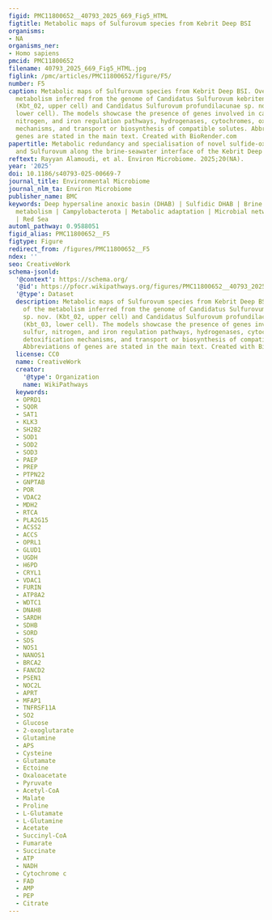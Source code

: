 ```yaml
---
figid: PMC11800652__40793_2025_669_Fig5_HTML
figtitle: Metabolic maps of Sulfurovum species from Kebrit Deep BSI
organisms:
- NA
organisms_ner:
- Homo sapiens
pmcid: PMC11800652
filename: 40793_2025_669_Fig5_HTML.jpg
figlink: /pmc/articles/PMC11800652/figure/F5/
number: F5
caption: Metabolic maps of Sulfurovum species from Kebrit Deep BSI. Overview of the
  metabolism inferred from the genome of Candidatus Sulfurovum kebritense sp. nov.
  (Kbt_02, upper cell) and Candidatus Sulfurovum profundilacunae sp. nov. (Kbt_03,
  lower cell). The models showcase the presence of genes involved in carbon, sulfur,
  nitrogen, and iron regulation pathways, hydrogenases, cytochromes, oxygen detoxification
  mechanisms, and transport or biosynthesis of compatible solutes. Abbreviations of
  genes are stated in the main text. Created with BioRender.com
papertitle: Metabolic redundancy and specialisation of novel sulfide-oxidizing Sulfurimonas
  and Sulfurovum along the brine-seawater interface of the Kebrit Deep
reftext: Rayyan Alamoudi, et al. Environ Microbiome. 2025;20(NA).
year: '2025'
doi: 10.1186/s40793-025-00669-7
journal_title: Environmental Microbiome
journal_nlm_ta: Environ Microbiome
publisher_name: BMC
keywords: Deep hypersaline anoxic basin (DHAB) | Sulfidic DHAB | Brine pool | Sulfur
  metabolism | Campylobacterota | Metabolic adaptation | Microbial networking | Metagenome
  | Red Sea
automl_pathway: 0.9588051
figid_alias: PMC11800652__F5
figtype: Figure
redirect_from: /figures/PMC11800652__F5
ndex: ''
seo: CreativeWork
schema-jsonld:
  '@context': https://schema.org/
  '@id': https://pfocr.wikipathways.org/figures/PMC11800652__40793_2025_669_Fig5_HTML.html
  '@type': Dataset
  description: Metabolic maps of Sulfurovum species from Kebrit Deep BSI. Overview
    of the metabolism inferred from the genome of Candidatus Sulfurovum kebritense
    sp. nov. (Kbt_02, upper cell) and Candidatus Sulfurovum profundilacunae sp. nov.
    (Kbt_03, lower cell). The models showcase the presence of genes involved in carbon,
    sulfur, nitrogen, and iron regulation pathways, hydrogenases, cytochromes, oxygen
    detoxification mechanisms, and transport or biosynthesis of compatible solutes.
    Abbreviations of genes are stated in the main text. Created with BioRender.com
  license: CC0
  name: CreativeWork
  creator:
    '@type': Organization
    name: WikiPathways
  keywords:
  - OPRD1
  - SQOR
  - SAT1
  - KLK3
  - SH2B2
  - SOD1
  - SOD2
  - SOD3
  - PAEP
  - PREP
  - PTPN22
  - GNPTAB
  - POR
  - VDAC2
  - MDH2
  - RTCA
  - PLA2G15
  - ACSS2
  - ACCS
  - OPRL1
  - GLUD1
  - UGDH
  - H6PD
  - CRYL1
  - VDAC1
  - FURIN
  - ATP8A2
  - WDTC1
  - DNAH8
  - SARDH
  - SDHB
  - SORD
  - SDS
  - NOS1
  - NANOS1
  - BRCA2
  - FANCD2
  - PSEN1
  - NOC2L
  - APRT
  - MFAP1
  - TNFRSF11A
  - SO2
  - Glucose
  - 2-oxoglutarate
  - Glutamine
  - APS
  - Cysteine
  - Glutamate
  - Ectoine
  - Oxaloacetate
  - Pyruvate
  - Acetyl-CoA
  - Malate
  - Proline
  - L-Glutamate
  - L-Glutamine
  - Acetate
  - Succinyl-CoA
  - Fumarate
  - Succinate
  - ATP
  - NADH
  - Cytochrome c
  - FAD
  - AMP
  - PEP
  - Citrate
---
```

